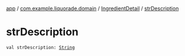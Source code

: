 [app](../../index.md) / [com.example.liquorade.domain](../index.md) / [IngredientDetail](index.md) / [strDescription](./str-description.md)

# strDescription

`val strDescription: `[`String`](https://kotlinlang.org/api/latest/jvm/stdlib/kotlin/-string/index.html)